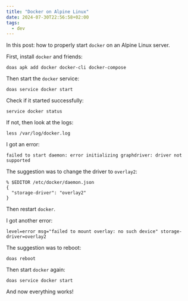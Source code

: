```yaml
---
title: "Docker on Alpine Linux"
date: 2024-07-30T22:56:58+02:00
tags:
  - dev
---
```


In this post: how to properly start `docker` on an Alpine Linux server.


First, install `docker` and friends:

```shell
doas apk add docker docker-cli docker-compose
```

Then start the `docker` service:

```shell
doas service docker start
```

Check if it started successfully:

```shell
service docker status
```

If not, then look at the logs:

```shell
less /var/log/docker.log
```

I got an error:

```
failed to start daemon: error initializing graphdriver: driver not supported
```

The suggestion was to change the driver to `overlay2`:

```shell
% $EDITOR /etc/docker/daemon.json
{
  "storage-driver": "overlay2"
}
```

Then restart `docker`.

I got another error:

```shell
level=error msg="failed to mount overlay: no such device" storage-driver=overlay2
```

The suggestion was to reboot:

```shell
doas reboot
```

Then start `docker` again:

```shell
doas service docker start
```

And now everything works!
